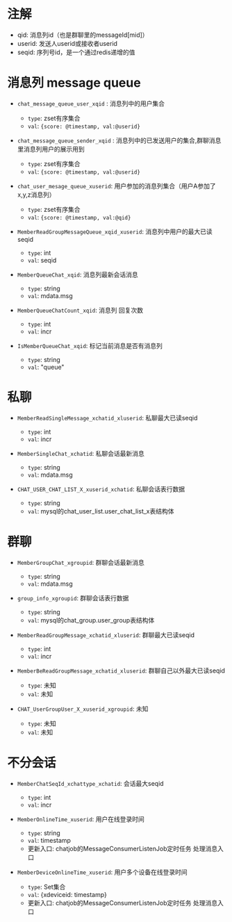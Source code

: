 # 注解
- qid: 消息列id（也是群聊里的messageId[mid]）
- userid: 发送人userid或接收者userid
- seqid: 序列号id，是一个通过redis递增的值


# 消息列 message queue
- `chat_message_queue_user_xqid` : 消息列中的用户集合 
  - `type`: zset有序集合
  - `val`: `{score: @timestamp, val:@userid}`

- `chat_message_queue_sender_xqid` : 消息列中的已发送用户的集合,群聊消息里消息列用户的展示用到
  - `type`: zset有序集合
  - `val`: `{score: @timestamp, val:@userid}`

- `chat_user_mesage_queue_xuserid`: 用户参加的消息列集合（用户A参加了 x,y,z消息列）
  - `type`: zset有序集合
  - `val`: `{score: @timestamp, val:@qid}`

- `MemberReadGroupMessageQueue_xqid_xuserid`: 消息列中用户的最大已读seqid
  - `type`: int
  - `val`: seqid

- `MemberQueueChat_xqid`: 消息列最新会话消息
  - `type`: string  
  - `val`: mdata.msg

- `MemberQueueChatCount_xqid`: 消息列 回复次数
  - `type`: int
  - `val`: incr

- `IsMemberQueueChat_xqid`: 标记当前消息是否有消息列
  - `type`: string  
  - `val`: "queue"
    

# 私聊

- `MemberReadSingleMessage_xchatid_xluserid`: 私聊最大已读seqid
  - `type`: int
  - `val`: incr

- `MemberSingleChat_xchatid`: 私聊会话最新消息
  - `type`: string
  - `val`: mdata.msg

- `CHAT_USER_CHAT_LIST_X_xuserid_xchatid`: 私聊会话表行数据
  - `type`: string
  - `val`: mysql的chat_user_list.user_chat_list_x表结构体


# 群聊

- `MemberGroupChat_xgroupid`: 群聊会话最新消息
  - `type`: string
  - `val`: mdata.msg

- `group_info_xgroupid`: 群聊会话表行数据
  - `type`: string
  - `val`: mysql的chat_group.user_group表结构体

- `MemberReadGroupMessage_xchatid_xluserid`: 群聊最大已读seqid
  - `type`: int
  - `val`: incr

- `MemberBeReadGroupMessage_xchatid_xluserid`: 群聊自己以外最大已读seqid
  - `type`: 未知
  - `val`: 未知

- `CHAT_UserGroupUser_X_xuserid_xgroupid`: 未知
  - `type`: 未知
  - `val`: 未知



# 不分会话

- `MemberChatSeqId_xchattype_xchatid`: 会话最大seqid
  - `type`: int
  - `val`: incr


- `MemberOnlineTime_xuserid`: 用户在线登录时间
  - `type`: string
  - `val`: timestamp
  - 更新入口: chatjob的MessageConsumerListenJob定时任务 处理消息入口

- `MemberDeviceOnlineTime_xuserid`: 用户多个设备在线登录时间
  - `type`: Set集合
  - `val`: {xdeviceid: timestamp}
  - 更新入口: chatjob的MessageConsumerListenJob定时任务 处理消息入口

